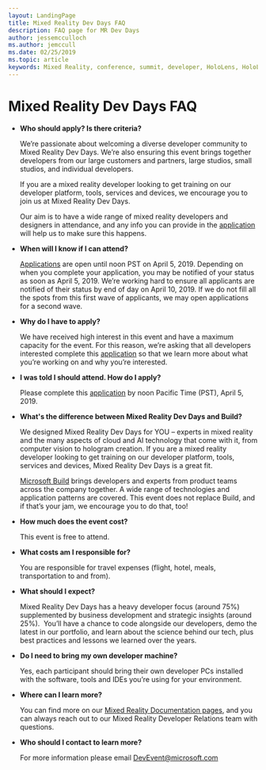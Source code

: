 ```yaml
---
layout: LandingPage
title: Mixed Reality Dev Days FAQ
description: FAQ page for MR Dev Days
author: jessemcculloch 
ms.author: jemccull
ms.date: 02/25/2019
ms.topic: article
keywords: Mixed Reality, conference, summit, developer, HoloLens, HoloLens 2, Kinect
---
```


# Mixed Reality Dev Days FAQ

* **Who should apply? Is there criteria?**
    
    We’re passionate about welcoming a diverse developer community to Mixed Reality Dev Days. We’re also ensuring this event brings together developers from our large customers and partners, large studios, small studios, and individual developers.

    If you are a mixed reality developer looking to get training on our developer platform, tools, services and devices, we encourage you to join us at Mixed Reality Dev Days.

    Our aim is to have a wide range of mixed reality developers and designers in attendance, and any info you can provide in the [application](https://aka.ms/MRDevDayApplication) will help us to make sure this happens.

* **When will I know if I can attend?**

    [Applications](https://aka.ms/MRDevDayApplication) are open until noon PST on April 5, 2019. Depending on when you complete your application, you may be notified of your status as soon as April 5, 2019. We’re working hard to ensure all applicants are notified of their status by end of day on April 10, 2019. If we do not fill all the spots from this first wave of applicants, we may open applications for a second wave.

* **Why do I have to apply?**

    We have received high interest in this event and have a maximum capacity for the event. For this reason, we’re asking that all developers interested complete this [application](https://aka.ms/MRDevDayApplication) so that we learn more about what you’re working on and why you’re interested.

* **I was told I should attend.  How do I apply?**

    Please complete this [application](https://aka.ms/MRDevDayApplication) by noon Pacific Time (PST), April 5, 2019.

* **What's the difference between Mixed Reality Dev Days and Build?**

    We designed Mixed Reality Dev Days for YOU – experts in mixed reality and the many aspects of cloud and AI technology that come with it, from computer vision to hologram creation. If you are a mixed reality developer looking to get training on our developer platform, tools, services and devices, Mixed Reality Dev Days is a great fit. 

    [Microsoft Build](https://www.microsoft.com//build) brings developers and experts from product teams across the company together. A wide range of technologies and application patterns are covered. This event does not replace Build, and if that’s your jam, we encourage you to do that, too! 

* **How much does the event cost?**

    This event is free to attend.

* **What costs am I responsible for?**

    You are responsible for travel expenses (flight, hotel, meals, transportation to and from).

* **What should I expect?**

    Mixed Reality Dev Days has a heavy developer focus (around 75%) supplemented by business development and strategic insights (around 25%).  You’ll have a chance to code alongside our developers, demo the latest in our portfolio, and learn about the science behind our tech, plus best practices and lessons we learned over the years.

* **Do I need to bring my own developer machine?**

    Yes, each participant should bring their own developer PCs installed with the software, tools and IDEs you’re using for your environment.

* **Where can I learn more?**

    You can find more on our [Mixed Reality Documentation pages](mr-dev-days.md), and you can always reach out to our Mixed Reality Developer Relations team with questions.

* **Who should I contact to learn more?**

    For more information please email DevEvent@microsoft.com
